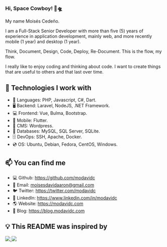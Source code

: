### Hi, Space Cowboy! 👋🛸

My name Moisés Cedeño. 

I am a Full-Stack Senior Developer with more than five (5) years of experience in application development, mainly web, and more recently mobile (1 year) and desktop (1 year).

Think, Document, Design, Code, Deploy, Re-Document. This is the flow, my flow. 

I really like to enjoy coding and thinking about code. I want to create things that are useful to others and that last over time.

## 🔨 Technologies I work with

- 📙 Languages: PHP, Javascript, C#, Dart.
- 🖥️ Backend: Laravel, NodeJS, .NET Framework. 
- 💻 Frontend: Vue, Bulma, Bootstrap. 
- 📱 Mobile: Flutter. 
- 📝 CMS: Wordpress.
- 💾 Databases: MySQL, SQL Server, SQLite. 
- 🗄️ DevOps: SSH, Apache, Docker.
- 💿 OS: Ubuntu, Debian, Fedora, CentOS, Windows.

## 📫 You can find me

- 💻 Github: <a href="https://github.com/modavidc" target="_blank">https://github.com/modavidc</a>
- 📧 Email: [moisesdavidaaron@gmail.com](mailto:moisesdavidaaron@gmail.com)
- 🐦 Twitter: <a href="https://twitter.com/modavidc" target="_blank">https://twitter.com/modavidc</a>
- 💼 LinkedIn: <a href="https://www.linkedin.com/in/modavidc" target="_blank">https://www.linkedin.com/in/modavidc</a> 
- 🌎 Website: <a href="https://modavidc.com" target="_blank">https://modavidc.com</a>  
- 📰 Blog: <a href="https://blog.modavidc.com" target="_blank">https://blog.modavidc.com</a>  

## 💡 This README was inspired by

<a href = "https://github.com/bikatti">
  <img src = "https://contrib.rocks/image?repo=bikatti/bikatti"/>
</a>
<a href = "https://github.com/fmontes">
  <img src = "https://contrib.rocks/image?repo=fmontes/fmontes"/>
</a>
